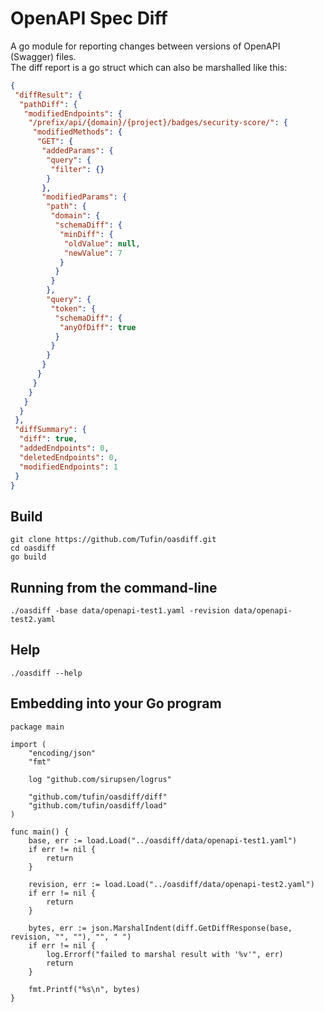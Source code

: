 # OpenAPI Spec Diff
A go module for reporting changes between versions of OpenAPI (Swagger) files.    
The diff report is a go struct which can also be marshalled like this:
```json
{
 "diffResult": {
  "pathDiff": {
   "modifiedEndpoints": {
    "/prefix/api/{domain}/{project}/badges/security-score/": {
     "modifiedMethods": {
      "GET": {
       "addedParams": {
        "query": {
         "filter": {}
        }
       },
       "modifiedParams": {
        "path": {
         "domain": {
          "schemaDiff": {
           "minDiff": {
            "oldValue": null,
            "newValue": 7
           }
          }
         }
        },
        "query": {
         "token": {
          "schemaDiff": {
           "anyOfDiff": true
          }
         }
        }
       }
      }
     }
    }
   }
  }
 },
 "diffSummary": {
  "diff": true,
  "addedEndpoints": 0,
  "deletedEndpoints": 0,
  "modifiedEndpoints": 1
 }
}
```

## Build
```
git clone https://github.com/Tufin/oasdiff.git
cd oasdiff
go build
```

## Running from the command-line
```
./oasdiff -base data/openapi-test1.yaml -revision data/openapi-test2.yaml
```

## Help
```
./oasdiff --help
```

## Embedding into your Go program
```
package main

import (
	"encoding/json"
	"fmt"

	log "github.com/sirupsen/logrus"

	"github.com/tufin/oasdiff/diff"
	"github.com/tufin/oasdiff/load"
)

func main() {
	base, err := load.Load("../oasdiff/data/openapi-test1.yaml")
	if err != nil {
		return
	}

	revision, err := load.Load("../oasdiff/data/openapi-test2.yaml")
	if err != nil {
		return
	}

	bytes, err := json.MarshalIndent(diff.GetDiffResponse(base, revision, "", ""), "", " ")
	if err != nil {
		log.Errorf("failed to marshal result with '%v'", err)
		return
	}

	fmt.Printf("%s\n", bytes)
}
```
